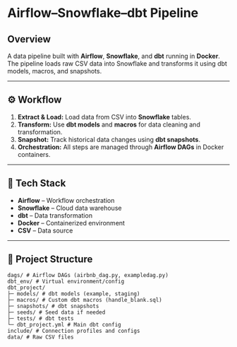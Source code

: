 #  Airflow–Snowflake–dbt Pipeline

##  Overview  
A data pipeline built with **Airflow**, **Snowflake**, and **dbt** running in **Docker**.  
The pipeline loads raw CSV data into Snowflake and transforms it using dbt models, macros, and snapshots.

---

## ⚙️ Workflow  
1. **Extract & Load:** Load data from CSV into **Snowflake** tables.  
2. **Transform:** Use **dbt models** and **macros** for data cleaning and transformation.  
3. **Snapshot:** Track historical data changes using **dbt snapshots**.  
4. **Orchestration:** All steps are managed through **Airflow DAGs** in Docker containers.

---

## 🧩 Tech Stack  
- **Airflow** – Workflow orchestration  
- **Snowflake** – Cloud data warehouse  
- **dbt** – Data transformation  
- **Docker** – Containerized environment  
- **CSV** – Data source  

---

## 📁 Project Structure  
```
dags/ # Airflow DAGs (airbnb_dag.py, exampledag.py)
dbt_env/ # Virtual environment/config
dbt_project/
├─ models/ # dbt models (example, staging)
├─ macros/ # Custom dbt macros (handle_blank.sql)
├─ snapshots/ # dbt snapshots
├─ seeds/ # Seed data if needed
├─ tests/ # dbt tests
└─ dbt_project.yml # Main dbt config
include/ # Connection profiles and configs
data/ # Raw CSV files
```

